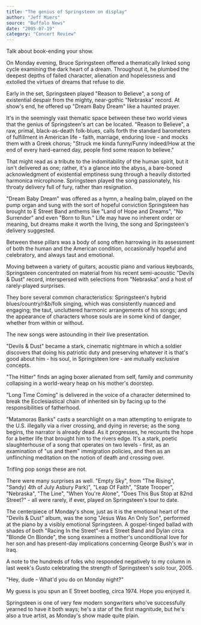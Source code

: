 ```yaml
---
title: "The genius of Springsteen on display"
author: "Jeff Miers"
source: "Buffalo News"
date: "2005-07-19"
category: "Concert Review"
---
```


Talk about book-ending your show.

On Monday evening, Bruce Springsteen offered a thematically linked song cycle examining the dark heart of a dream. Throughout it, he plumbed the deepest depths of failed character, alienation and hopelessness and extolled the virtues of dreams that refuse to die.

Early in the set, Springsteen played "Reason to Believe", a song of existential despair from the mighty, near-gothic "Nebraska" record. At show's end, he offered up "Dream Baby Dream" like a haunted prayer.

It's in the seemingly vast thematic space between these two world views that the genius of Springsteen's art can be located. "Reason to Believe", a raw, primal, black-as-death folk-blues, calls forth the standard barometers of fulfillment in American life - faith, marriage, enduring love - and mocks them with a Greek chorus; "Struck me kinda funny/Funny indeed/How at the end of every hard-earned day, people find some reason to believe."

That might read as a tribute to the indomitability of the human spirit, but it isn't delivered as one; rather, it's a glance into the abyss, a bare-boned acknowledgment of existential emptiness sung through a heavily distorted harmonica microphone. Springsteen played the song passionately, his throaty delivery full of fury, rather than resignation.

"Dream Baby Dream" was offered as a hymn, a healing balm, played on the pump organ and sung with the sort of hopeful conviction Springsteen has brought to E Street Band anthems like "Land of Hope and Dreams", "No Surrender" and even "Born to Run." Life may have no inherent order or meaning, but dreams make it worth the living, the song and Springsteen's delivery suggested.

Between these pillars was a body of song often harrowing in its assessment of both the human and the American condition, occasionally hopeful and celebratory, and always taut and emotional.

Moving between a variety of guitars, acoustic piano and various keyboards, Springsteen concentrated on material from his recent semi-acoustic "Devils & Dust" record, interspersed with selections from "Nebraska" and a host of rarely-played surprises.

They bore several common characteristics: Springsteen's hybrid blues/country/r&b/folk singing, which was consistently nuanced and engaging; the taut, uncluttered harmonic arrangements of his songs; and the appearance of characters whose souls are in some kind of danger, whether from within or without.

The new songs were astounding in their live presentation.

"Devils & Dust" became a stark, cinematic nightmare in which a soldier discovers that doing his patriotic duty and preserving whatever it is that's good about him - his soul, in Springsteen lore - are mutually exclusive concepts.

"The Hitter" finds an aging boxer alienated from self, family and community collapsing in a world-weary heap on his mother's doorstep.

"Long Time Coming" is delivered in the voice of a character determined to break the Ecclesiastical chain of inherited sin by facing up to the responsibilities of fatherhood.

"Matamoras Banks" casts a searchlight on a man attempting to emigrate to the U.S. illegally via a river crossing, and dying in reverse; as the song begins, the narrator is already dead. As it progresses, he recounts the hope for a better life that brought him to the rivers edge. It's a stark, poetic slaughterhouse of a song that operates on two levels - first, as an examination of "us and them" immigration policies, and then as an unflinching meditation on the notion of death and crossing over.

Trifling pop songs these are not.

There were many surprises as well. "Empty Sky", from "The Rising", "Sandy) 4th of July Asbury Park)", "Leap Of Faith", "State Trooper", "Nebraska", "The Line", "When You're Alone", "Does This Bus Stop at 82nd Street?" - all were rarely, if ever, played on Springsteen's tour to date.

The centerpiece of Monday's show, just as it is the emotional heart of the "Devils & Dust" album, was the song "Jesus Was An Only Son", performed at the piano by a visibly emotional Springsteen. A gospel-tinged ballad with shades of both "Racing In the Street"-era E Street Band and Dylan circa "Blonde On Blonde", the song examines a mother's unconditional love for her son and has present-day implications concerning George Bush's war in Iraq.

A note to the hundreds of folks who responded negatively to my column in last week's Gusto celebrating the strength of Springsteen's solo tour, 2005\.

"Hey, dude - What'd you do on Monday night?"

My guess is you spun an E Street bootleg, circa 1974. Hope you enjoyed it.

Springsteen is one of very few modern songwriters who've successfully yearned to have it both ways; he's a star of the first magnitude, but he's also a true artist, as Monday's show made quite plain.